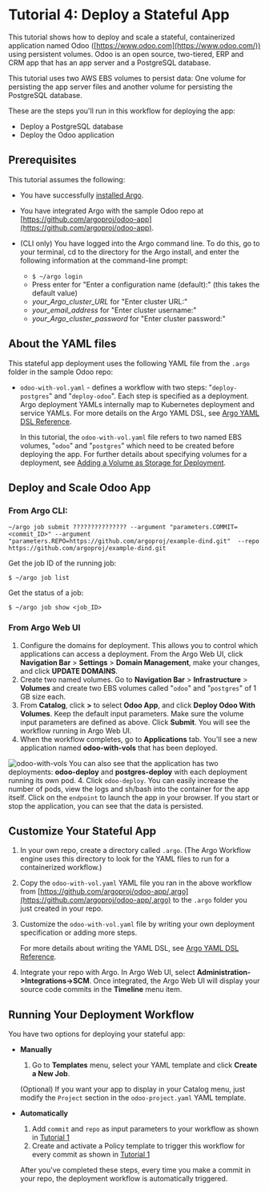 # Tutorial 4: Deploy a Stateful App

This tutorial shows how to deploy and scale a stateful, containerized application named Odoo ([https://www.odoo.com](https://www.odoo.com/)) using persistent volumes. Odoo is an open source, two-tiered, ERP and CRM app that has an app server and a PostgreSQL database.

This tutorial uses two AWS EBS volumes to persist data: One volume for persisting the app server files and another volume for persisting the PostgreSQL database.    

These are the steps you'll run in this workflow for deploying the app:

* Deploy a PostgreSQL database
* Deploy the Odoo application

## Prerequisites
This tutorial assumes the following:

* You have successfully [installed Argo](https://argoproj.github.io/argo-site/get-started/installation).
* You have integrated Argo with the sample Odoo repo at [https://github.com/argoproj/odoo-app](https://github.com/argoproj/odoo-app).
* (CLI only) You have logged into the Argo command line. To do this, go to your terminal, cd to the directory for the Argo install, and enter the following information at the command-line prompt:

  * ```$ ~/argo login```
  * Press enter for "Enter a configuration name (default):" (this takes the default value)
  * *your_Argo_cluster_URL* for "Enter cluster URL:"
  * *your_email_address* for "Enter cluster username:"
  * *your_Argo_cluster_password* for "Enter cluster password:"
<!--Config written to: /Users/<your_name>/.argo/default-->


## About the YAML files

This stateful app deployment uses the following YAML file from the `.argo` folder in the  sample Odoo repo:

* `odoo-with-vol.yaml` - defines a workflow with two steps: "`deploy-postgres`" and "`deploy-odoo`". Each step is specified as a deployment. Argo deployment YAMLs internally map to Kubernetes deployment and service YAMLs. For more details on the Argo YAML DSL, see [Argo YAML DSL Reference](../yaml/dsl_reference_intro.md).

  In this tutorial, the `odoo-with-vol.yaml` file refers to two named EBS volumes, "`odoo`" and "`postgres`" which need to be created before deploying the app. For further details about specifying volumes for a deployment, see [Adding a Volume as Storage for Deployment](../yaml/ex_add_volume_deployment.md).

## Deploy and Scale Odoo App

### From Argo CLI:

```~/argo job submit ??????????????? --argument "parameters.COMMIT=<commit_ID>" --argument "parameters.REPO=https://github.com/argoproj/example-dind.git"  --repo https://github.com/argoproj/example-dind.git```

Get the job ID of the running job:

```$ ~/argo job list```

Get the status of a job:

```$ ~/argo job show <job_ID>```

### From Argo Web UI

1. Configure the domains for deployment. This allows you to control which applications can access a deployment. From the Argo Web UI, click **Navigation Bar** > **Settings** > **Domain Management**, make your changes, and click **UPDATE DOMAINS**.
2. Create two named volumes. Go to **Navigation Bar** > **Infrastructure** > **Volumes** and create two EBS volumes called "`odoo`" and "`postgres`" of 1 GB size each.
2. From **Catalog**, click **>** to select **Odoo App**, and click **Deploy Odoo With Volumes**. Keep the default input parameters. Make sure the volume input parameters are defined as above. Click **Submit**. You will see the workflow running in Argo Web UI.
3. When the workflow completes, go to **Applications** tab. You'll see a new application named **odoo-with-vols** that has been deployed.

 ![odoo-with-vols](../../images/deployed_odoo_app_with_volumes_instances.png)
You can also see that the application has two deployments: **odoo-deploy** and **postgres-deploy** with each deployment running its own pod.
4.  Click `odoo-deploy`. You can easily increase the number of pods, view the logs and sh/bash into the container for the app itself. Click on the `endpoint` to launch the app in your browser.
If you start or stop the application, you can see that the data is persisted.

## Customize Your Stateful App

1. In your own repo, create a directory called `.argo`. (The Argo Workflow engine uses this directory to look for the YAML files to run for a containerized workflow.)
1. Copy the `odoo-with-vol.yaml` YAML file you ran in the above workflow from [https://github.com/argoproj/odoo-app/,argo](https://github.com/argoproj/odoo-app/,argo) to the `.argo` folder you just created in your repo.
1. Customize the `odoo-with-vol.yaml` file by writing your own deployment specification or adding more steps.

	For more details about writing the YAML DSL, see [Argo YAML DSL Reference](./../yaml/dsl_reference_intro.md).

4. Integrate your repo with Argo. In Argo Web UI, select **Administration->Integrations->SCM**. Once integrated, the Argo Web UI will display your source code commits in the **Timeline** menu item.

## Running Your Deployment Workflow


You have two options for deploying your stateful app:

 * **Manually**
	1. Go to **Templates** menu, select your YAML template and click **Create a New Job**.

   (Optional)  If you want your app to display in your Catalog menu, just modify the `Project` section in the `odoo-project.yaml` YAML template.


 * **Automatically**
	1. Add `commit` and `repo` as input parameters to your workflow as shown in [Tutorial 1](./argo_tutorial_1_create_ci_workflow.md)
	2. Create and activate a Policy template to trigger this workflow for every commit as shown in [Tutorial 1](./argo_tutorial_1_create_ci_workflow.md)

   After you've completed these steps, every time you make a commit in your repo, the deployment workflow is automatically triggered.
